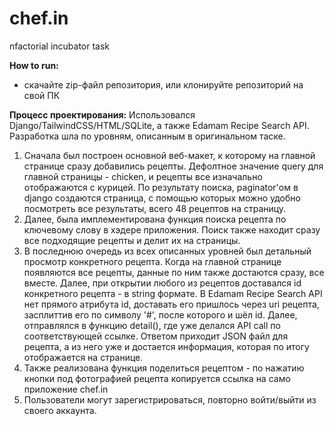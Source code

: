 # chef.in
nfactorial incubator task


**How to run:**
- скачайте zip-файл репозитория, или клонируйте репозиторий на свой ПК

**Процесс проектирования:**
Использовался Django/TailwindCSS/HTML/SQLite, а также Edamam Recipe Search API. Разработка шла по уровням, описанным в оригинальном таске. 
1) Сначала был построен основной веб-макет, к которому на главной странице сразу добавились рецепты.
   Дефолтное значение query для главной страницы - chicken, и рецепты все изначально отображаются с курицей. По результату поиска, paginator'ом в django создаются страница, с помощью которых можно удобно посмотреть все результаты, всего 48 рецептов на страницу.
2) Далее, была имплементирована функция поиска рецепта по ключевому слову в хэдере приложения. Поиск также находит сразу все подходящие рецепты и делит их на страницы.
3) В последнюю очередь из всех описанных уровней был детальный просмотр конкретного рецепта. Когда на главной странице появляются все рецепты, данные по ним также достаются сразу, все вместе. Далее, при открытии любого из рецептов доставался id конкретного рецепта - в string формате. В Edamam Recipe Search API нет прямого атрибута id, доставать его пришлось через uri рецепта, засплиттив его по символу '#', после которого и шёл id. Далее, отправлялся в функцию detail(), где уже делался API call по соответствующей ссылке. Ответом приходит JSON файл для рецепта, а из него уже и достается информация, которая по итогу отображается на странице.
4) Также реализована функция поделиться рецептом - по нажатию кнопки под фотографией рецепта копируется ссылка на само приложение chef.in
5) Пользователи могут зарегистрироваться, повторно войти/выйти из своего аккаунта.

